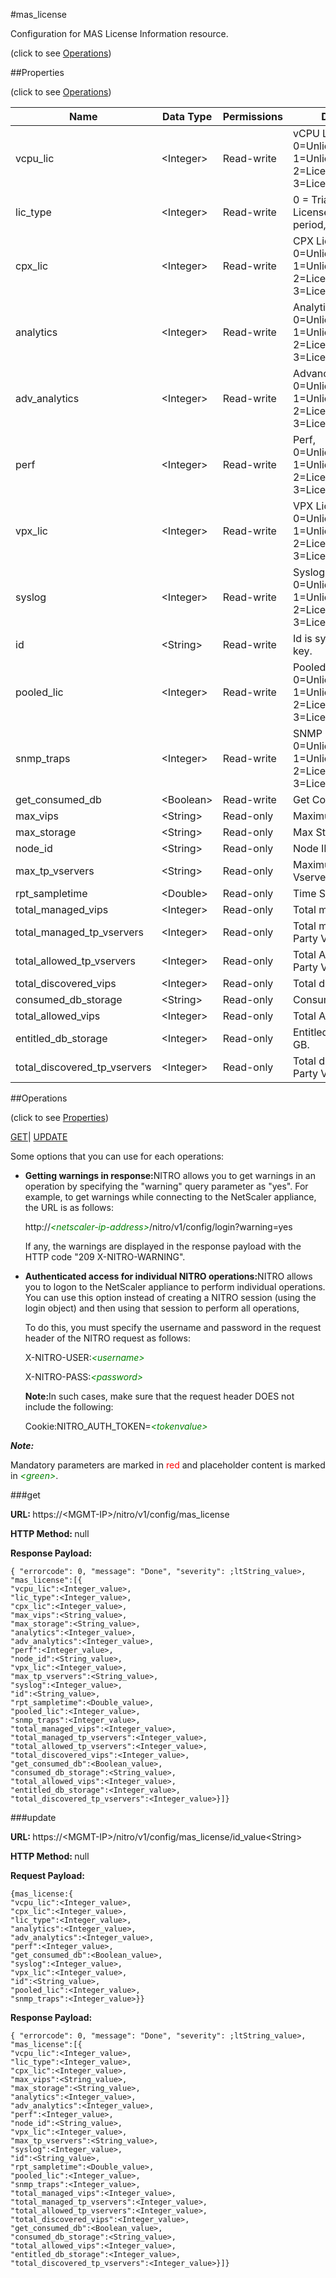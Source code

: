 #mas_license



Configuration for MAS License Information resource.

<span>(click to see [Operations](#operations))</span>



##Properties 

<span>(click to see [Operations](#operations))</span>





<table><thead><tr><th>Name</th><th>Data Type</th><th>Permissions</th><th>Description</th></tr></thead><tbody><tr><td>vcpu_lic</td><td>&lt;Integer></td><td>Read-write</td><td>vCPU Licenses, 0=Unlicensed/Disabled, 1=Unlicensed/Enabled, 2=Licensed/Disabled, 3=Licensed/Enabled.</td></tr><tr><td>lic_type</td><td>&lt;Integer></td><td>Read-write</td><td>0 = Trial Period, 1 = Licensed, 2 = Grace period, 3 = unlicensed.</td></tr><tr><td>cpx_lic</td><td>&lt;Integer></td><td>Read-write</td><td>CPX Licenses, 0=Unlicensed/Disabled, 1=Unlicensed/Enabled, 2=Licensed/Disabled, 3=Licensed/Enabled.</td></tr><tr><td>analytics</td><td>&lt;Integer></td><td>Read-write</td><td>Analytics, 0=Unlicensed/Disabled, 1=Unlicensed/Enabled, 2=Licensed/Disabled, 3=Licensed/Enabled.</td></tr><tr><td>adv_analytics</td><td>&lt;Integer></td><td>Read-write</td><td>Advanced Analytics, 0=Unlicensed/Disabled, 1=Unlicensed/Enabled, 2=Licensed/Disabled, 3=Licensed/Enabled.</td></tr><tr><td>perf</td><td>&lt;Integer></td><td>Read-write</td><td>Perf, 0=Unlicensed/Disabled, 1=Unlicensed/Enabled, 2=Licensed/Disabled, 3=Licensed/Enabled.</td></tr><tr><td>vpx_lic</td><td>&lt;Integer></td><td>Read-write</td><td>VPX Licenses, 0=Unlicensed/Disabled, 1=Unlicensed/Enabled, 2=Licensed/Disabled, 3=Licensed/Enabled.</td></tr><tr><td>syslog</td><td>&lt;Integer></td><td>Read-write</td><td>Syslog, 0=Unlicensed/Disabled, 1=Unlicensed/Enabled, 2=Licensed/Disabled, 3=Licensed/Enabled.</td></tr><tr><td>id</td><td>&lt;String></td><td>Read-write</td><td>Id is system generated key.</td></tr><tr><td>pooled_lic</td><td>&lt;Integer></td><td>Read-write</td><td>Pooled Licenses, 0=Unlicensed/Disabled, 1=Unlicensed/Enabled, 2=Licensed/Disabled, 3=Licensed/Enabled.</td></tr><tr><td>snmp_traps</td><td>&lt;Integer></td><td>Read-write</td><td>SNMP Traps, 0=Unlicensed/Disabled, 1=Unlicensed/Enabled, 2=Licensed/Disabled, 3=Licensed/Enabled.</td></tr><tr><td>get_consumed_db</td><td>&lt;Boolean></td><td>Read-write</td><td>Get Consumed DB.</td></tr><tr><td>max_vips</td><td>&lt;String></td><td>Read-only</td><td>Maximum VIPs.</td></tr><tr><td>max_storage</td><td>&lt;String></td><td>Read-only</td><td>Max Storage.</td></tr><tr><td>node_id</td><td>&lt;String></td><td>Read-only</td><td>Node ID.</td></tr><tr><td>max_tp_vservers</td><td>&lt;String></td><td>Read-only</td><td>Maximum Third Party Vservers.</td></tr><tr><td>rpt_sampletime</td><td>&lt;Double></td><td>Read-only</td><td>Time Stamp.</td></tr><tr><td>total_managed_vips</td><td>&lt;Integer></td><td>Read-only</td><td>Total managed VIPs.</td></tr><tr><td>total_managed_tp_vservers</td><td>&lt;Integer></td><td>Read-only</td><td>Total managed Third Party Vservers.</td></tr><tr><td>total_allowed_tp_vservers</td><td>&lt;Integer></td><td>Read-only</td><td>Total Allowed Third Party Vservres.</td></tr><tr><td>total_discovered_vips</td><td>&lt;Integer></td><td>Read-only</td><td>Total discovered VIPs.</td></tr><tr><td>consumed_db_storage</td><td>&lt;String></td><td>Read-only</td><td>Consumed DB storage.</td></tr><tr><td>total_allowed_vips</td><td>&lt;Integer></td><td>Read-only</td><td>Total Allowed VIPs.</td></tr><tr><td>entitled_db_storage</td><td>&lt;Integer></td><td>Read-only</td><td>Entitled DB storage in GB.</td></tr><tr><td>total_discovered_tp_vservers</td><td>&lt;Integer></td><td>Read-only</td><td>Total discovered Third Party Vservres.</td></tr></tbody></table>

##Operations 

<span>(click to see [Properties](#properties))</span>





[GET](#get)| [UPDATE](#update)





Some options that you can use for each operations:

<ul><li><p><b>Getting warnings in response:</b>NITRO allows you to get warnings in an operation by specifying the "warning" query parameter as "yes". For example, to get warnings while connecting to the NetScaler appliance, the URL is as follows:</p><p>http://<span style="color:green;font-style:italic;">&lt;netscaler-ip-address&gt;</span>/nitro/v1/config/login?warning=yes</p><p>If any, the warnings are displayed in the response payload with the HTTP code "209 X-NITRO-WARNING".</p></li><li><p><b>Authenticated access for individual NITRO operations:</b>NITRO allows you to logon to the NetScaler appliance to perform individual operations. You can use this option instead of creating a NITRO session (using the login object) and then using that session to perform all operations,</p><p>To do this, you must specify the username and password in the request header of the NITRO request as follows:</p><p>X-NITRO-USER:<span style="color:green;font-style:italic;">&lt;username&gt;</span></p><p>X-NITRO-PASS:<span style="color:green;font-style:italic;">&lt;password&gt;</span></p><p><b>Note:</b>In such cases, make sure that the request header DOES not include the following:</p><p>Cookie:NITRO_AUTH_TOKEN=<span style="color:green;font-style:italic;">&lt;tokenvalue&gt;</span></p></li></ul>







***Note:*** 

Mandatory parameters are marked in <span style="color:#FF0000;">red</span> and placeholder content is marked in <span style="color:green;font-style:italic">&lt;green&gt;</span>.



###get







<b>URL: </b>https://&lt;MGMT-IP&gt;/nitro/v1/config/mas_license

<b>HTTP Method: </b>null

<b>Response Payload: </b>
```
{ "errorcode": 0, "message": "Done", "severity": ;ltString_value>, "mas_license":[{
"vcpu_lic":<Integer_value>,
"lic_type":<Integer_value>,
"cpx_lic":<Integer_value>,
"max_vips":<String_value>,
"max_storage":<String_value>,
"analytics":<Integer_value>,
"adv_analytics":<Integer_value>,
"perf":<Integer_value>,
"node_id":<String_value>,
"vpx_lic":<Integer_value>,
"max_tp_vservers":<String_value>,
"syslog":<Integer_value>,
"id":<String_value>,
"rpt_sampletime":<Double_value>,
"pooled_lic":<Integer_value>,
"snmp_traps":<Integer_value>,
"total_managed_vips":<Integer_value>,
"total_managed_tp_vservers":<Integer_value>,
"total_allowed_tp_vservers":<Integer_value>,
"total_discovered_vips":<Integer_value>,
"get_consumed_db":<Boolean_value>,
"consumed_db_storage":<String_value>,
"total_allowed_vips":<Integer_value>,
"entitled_db_storage":<Integer_value>,
"total_discovered_tp_vservers":<Integer_value>}]}
```







###update







<b>URL: </b>https://&lt;MGMT-IP&gt;/nitro/v1/config/mas_license/id_value&lt;String&gt;

<b>HTTP Method: </b>null

<b>Request Payload: </b>
```
{mas_license:{
"vcpu_lic":<Integer_value>,
"cpx_lic":<Integer_value>,
"lic_type":<Integer_value>,
"analytics":<Integer_value>,
"adv_analytics":<Integer_value>,
"perf":<Integer_value>,
"get_consumed_db":<Boolean_value>,
"syslog":<Integer_value>,
"vpx_lic":<Integer_value>,
"id":<String_value>,
"pooled_lic":<Integer_value>,
"snmp_traps":<Integer_value>}}
```

<b>Response Payload: </b>
```
{ "errorcode": 0, "message": "Done", "severity": ;ltString_value>, "mas_license":[{
"vcpu_lic":<Integer_value>,
"lic_type":<Integer_value>,
"cpx_lic":<Integer_value>,
"max_vips":<String_value>,
"max_storage":<String_value>,
"analytics":<Integer_value>,
"adv_analytics":<Integer_value>,
"perf":<Integer_value>,
"node_id":<String_value>,
"vpx_lic":<Integer_value>,
"max_tp_vservers":<String_value>,
"syslog":<Integer_value>,
"id":<String_value>,
"rpt_sampletime":<Double_value>,
"pooled_lic":<Integer_value>,
"snmp_traps":<Integer_value>,
"total_managed_vips":<Integer_value>,
"total_managed_tp_vservers":<Integer_value>,
"total_allowed_tp_vservers":<Integer_value>,
"total_discovered_vips":<Integer_value>,
"get_consumed_db":<Boolean_value>,
"consumed_db_storage":<String_value>,
"total_allowed_vips":<Integer_value>,
"entitled_db_storage":<Integer_value>,
"total_discovered_tp_vservers":<Integer_value>}]}
```







